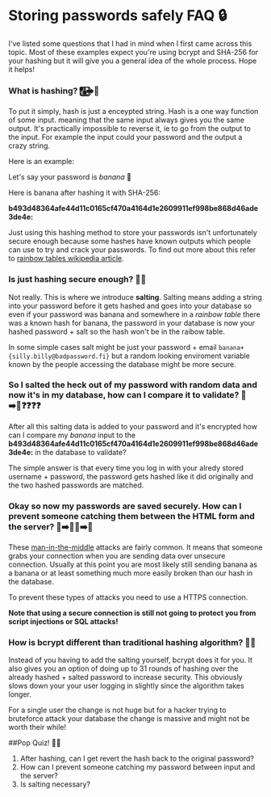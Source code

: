 # Storing passwords safely FAQ 🔒


I've listed some questions that I had in mind when I first came across this topic. Most of these examples expect you're using bcrypt and SHA-256 for your hashing but it will give you a general idea of the whole process. Hope it helps!

### What is hashing? 🔠⃣➡️🔣
To put it simply, hash is just a enceypted string. Hash is a one way function of some input. meaning that the same input always gives you the same output. It's practically impossible to reverse it, ie to go from the output to the input. For example the input could your password and the output a crazy string.

Here is an example: 

Let's say your password is _banana_ 🍌

Here is banana after hashing it with SHA-256:	

__b493d48364afe44d11c0165cf470a4164d1e2609911ef998be868d46ade3de4e:__ 

Just using this hashing method to store your passwords isn't unfortunately secure enough because some hashes have known outputs which people can use to try and crack your passwords. To find out more about this refer to [rainbow tables wikipedia article](https://en.wikipedia.org/wiki/Rainbow_table#Defense_against_rainbow_tables). 

### Is just hashing secure enough? 🙅🏻

Not really. This is where we introduce __salting__. Salting means adding a string into your password before it gets hashed and goes into your database so even if your password was banana and somewhere in a _rainbow table_ there was a known hash for banana, the password in your database is now your hashed password + salt so the hash won't be in the raibow table.

In some simple cases salt might be just your password + email ```banana+{silly.billy@badpassword.fi}``` but a random looking enviroment variable known by the people accessing the database might be more secure. 

### So I salted the heck out of my password with random data and now it's in my database, how can I compare it to validate? 🍌➡️🔣❓❓❓❓

After all this salting data is added to your password and it's encrypted how can I compare my _banana_ input to the 
__b493d48364afe44d11c0165cf470a4164d1e2609911ef998be868d46ade3de4e:__  in the database to validate?

The simple answer is that every time you log in with your alredy stored username + password, the password gets hashed like it did originally and the two hashed passwords are matched.


### Okay so now my passwords are saved securely. How can I prevent someone catching them between the HTML form and the server? 📝➡️🕵🏻➡️🍌

These [man-in-the-middle](https://en.wikipedia.org/wiki/Man-in-the-middle_attack) attacks are fairly common. It means that someone grabs your connection when you are sending data over unsecure connection. Usually at this point you are most likely still sending banana as a banana or at least something much more easily broken than our hash in the database.

To prevent these types of attacks you need to use a HTTPS connection.

__Note that using a secure connection is still not going to protect you from script injections or SQL attacks!__ 

### How is bcrypt different than traditional hashing algorithm? 🐴🦄
Instead of you having to add the salting yourself, bcrypt does it for you. It also gives you an option of doing up to 31 rounds of hashing over the already hashed + salted password to increase security. This obviously slows down your your user logging in slightly since the algorithm takes longer. 

For a single user the change is not huge but for a hacker trying to bruteforce attack your database the change is massive and might not be worth their while!



##Pop Quiz! ✍🏽

1. After hashing, can I get revert the hash back to the original password?
2. How can I prevent someone catching my password between input and the server?
3. Is salting necessary?





